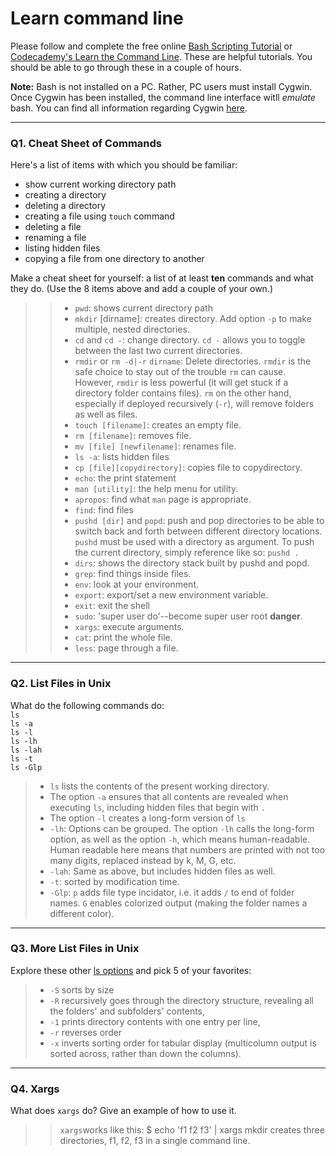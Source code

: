 # Learn command line

Please follow and complete the free online [Bash Scripting Tutorial](https://ryanstutorials.net/bash-scripting-tutorial/) or [Codecademy's Learn the Command Line](https://www.codecademy.com/learn/learn-the-command-line). These are helpful tutorials. You should be able to go through these in a couple of hours.

**Note:** Bash is not installed on a PC. Rather, PC users must install Cygwin. Once Cygwin has been installed, the command line interface witll _emulate_ bash. You can find all information regarding Cygwin [here](https://www.cygwin.com/).

---

### Q1.  Cheat Sheet of Commands  

Here's a list of items with which you should be familiar:  
* show current working directory path
* creating a directory
* deleting a directory
* creating a file using `touch` command
* deleting a file
* renaming a file
* listing hidden files
* copying a file from one directory to another

Make a cheat sheet for yourself: a list of at least **ten** commands and what they do.  (Use the 8 items above and add a couple of your own.)  

> > - `pwd`: shows current directory path
> > - `mkdir` [dirname]: creates directory. Add option `-p` to make multiple, nested directories.
> > - `cd` and `cd -`: change directory. `cd -` allows you to toggle between the last two current directories.
> > - `rmdir` or `rm -d|-r` `dirname`: Delete directories. `rmdir` is the safe choice to stay out of the trouble `rm` can cause. However, `rmdir` is less powerful (it will get stuck if a directory folder contains files). `rm` on the other hand, especially if deployed recursively (`-r`), will remove folders as well as files. 
> > - `touch [filename]`: creates an empty file. 
> > - `rm [filename]`: removes file.
> > - `mv [file] [newfilename]`: renames file. 
> > - `ls -a`: lists hidden files 
> > - `cp [file][copydirectory]`: copies file to copydirectory.
> > - `echo`: the print statement 
> > - `man [utility]`: the help menu for utility.
> > - `apropos`: find what `man` page is appropriate.
> > - `find`: find files
> > - `pushd [dir]` and `popd`: push and pop directories to be able to switch back and forth between different directory locations. `pushd` must be used with a directory as argument. To push the current directory, simply reference like so: `pushd .`
> > - `dirs`: shows the directory stack built by pushd and popd.
> > - `grep`: find things inside files.
> > - `env`: look at your environment.
> > - `export`: export/set a new environment variable.
> > - `exit`: exit the shell
> > - `sudo`: 'super user do'--become super user root **danger**.
> > - `xargs`: execute arguments.
> > - `cat`: print the whole file.
> > - `less`: page through a file.
---

### Q2.  List Files in Unix   

What do the following commands do:  
`ls`  
`ls -a`  
`ls -l`  
`ls -lh`  
`ls -lah`  
`ls -t`  
`ls -Glp`  

> - `ls` lists the contents of the present working directory.
> -  The option `-a` ensures that all contents are revealed when executing `ls`, including hidden files that begin with `.` 
> - The option `-l` creates a long-form version of `ls`
> - `-lh`: Options can be grouped. The option `-lh` calls the long-form option, as well as the option `-h`, which means human-readable. Human readable here means that numbers are printed with not too many digits, replaced instead by k, M, G, etc. 
> - `-lah`: Same as above, but includes hidden files as well.
> - `-t`: sorted by modification time.
> - `-Glp`: `p` adds file type incidator, i.e. it adds `/` to end of folder names. `G` enables colorized output (making the folder names a different color). 

---

### Q3.  More List Files in Unix  

Explore these other [ls options](http://www.techonthenet.com/unix/basic/ls.php) and pick 5 of your favorites:

> - `-S` sorts by size
> - `-R` recursively goes through the directory structure, revealing all the folders' and subfolders' contents,
> - `-1` prints directory contents with one entry per line,  
> - `-r` reverses order
> - `-x` inverts sorting order for tabular display (multicolumn output is sorted across, rather than down the columns).
---

### Q4.  Xargs   

What does `xargs` do? Give an example of how to use it.

> > `xargs`works like this: $ echo 'f1 f2 f3' | xargs mkdir
> > creates three directories, f1, f2, f3 in a single command line.


 

